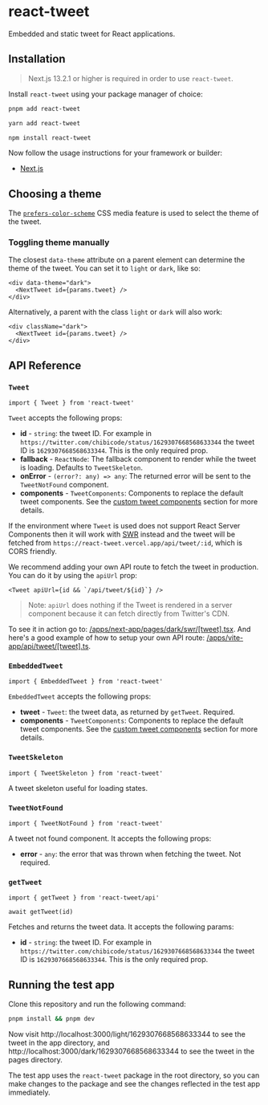 # react-tweet

Embedded and static tweet for React applications.

## Installation

> Next.js 13.2.1 or higher is required in order to use `react-tweet`.

Install `react-tweet` using your package manager of choice:

```bash
pnpm add react-tweet
```

```bash
yarn add react-tweet
```

```bash
npm install react-tweet
```

Now follow the usage instructions for your framework or builder:

- [Next.js](/apps/next-app/readme.md)

## Choosing a theme

The [`prefers-color-scheme`](https://developer.mozilla.org/en-US/docs/Web/CSS/@media/prefers-color-scheme) CSS media feature is used to select the theme of the tweet.

### Toggling theme manually

The closest `data-theme` attribute on a parent element can determine the theme of the tweet. You can set it to `light` or `dark`, like so:

```tsx
<div data-theme="dark">
  <NextTweet id={params.tweet} />
</div>
```

Alternatively, a parent with the class `light` or `dark` will also work:

```tsx
<div className="dark">
  <NextTweet id={params.tweet} />
</div>
```

## API Reference

### `Tweet`

```tsx
import { Tweet } from 'react-tweet'
```

`Tweet` accepts the following props:

- **id** - `string`: the tweet ID. For example in `https://twitter.com/chibicode/status/1629307668568633344` the tweet ID is `1629307668568633344`. This is the only required prop.
- **fallback** - `ReactNode`: The fallback component to render while the tweet is loading. Defaults to `TweetSkeleton`.
- **onError** - `(error?: any) => any`: The returned error will be sent to the `TweetNotFound` component.
- **components** - `TweetComponents`: Components to replace the default tweet components. See the [custom tweet components](#custom-tweet-components) section for more details.

If the environment where `Tweet` is used does not support React Server Components then it will work with [SWR](https://swr.vercel.app/) instead and the tweet will be fetched from `https://react-tweet.vercel.app/api/tweet/:id`, which is CORS friendly.

We recommend adding your own API route to fetch the tweet in production. You can do it by using the `apiUrl` prop:

```tsx
<Tweet apiUrl={id && `/api/tweet/${id}`} />
```

> Note: `apiUrl` does nothing if the Tweet is rendered in a server component because it can fetch directly from Twitter's CDN.

To see it in action go to: [/apps/next-app/pages/dark/swr/[tweet].tsx](/apps/next-app/pages/dark/swr/[tweet].tsx). And here's a good example of how to setup your own API route: [/apps/vite-app/api/tweet/[tweet].ts](/apps/vite-app/api/tweet/[tweet].ts).

### `EmbeddedTweet`

```tsx
import { EmbeddedTweet } from 'react-tweet'
```

`EmbeddedTweet` accepts the following props:

- **tweet** - `Tweet`: the tweet data, as returned by `getTweet`. Required.
- **components** - `TweetComponents`: Components to replace the default tweet components. See the [custom tweet components](#custom-tweet-components) section for more details.

### `TweetSkeleton`

```tsx
import { TweetSkeleton } from 'react-tweet'
```

A tweet skeleton useful for loading states.

### `TweetNotFound`

```tsx
import { TweetNotFound } from 'react-tweet'
```

A tweet not found component. It accepts the following props:

- **error** - `any`: the error that was thrown when fetching the tweet. Not required.

### `getTweet`

```tsx
import { getTweet } from 'react-tweet/api'

await getTweet(id)
```

Fetches and returns the tweet data. It accepts the following params:

- **id** - `string`: the tweet ID. For example in `https://twitter.com/chibicode/status/1629307668568633344` the tweet ID is `1629307668568633344`. This is the only required prop.

## Running the test app

Clone this repository and run the following command:

```bash
pnpm install && pnpm dev
```

Now visit http://localhost:3000/light/1629307668568633344 to see the tweet in the app directory, and http://localhost:3000/dark/1629307668568633344 to see the tweet in the pages directory.

The test app uses the `react-tweet` package in the root directory, so you can make changes to the package and see the changes reflected in the test app immediately.
